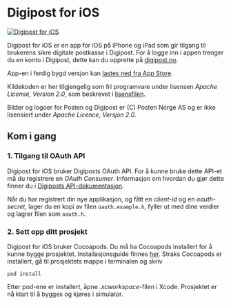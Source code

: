 # Digipost for iOS

[![Digipost for iOS](https://i.imgur.com/vce3NJf.png)](http://itunes.apple.com/no/app/digipost/id441997544?mt=8&uo=4)

Digipost for iOS er en app for iOS på iPhone og iPad som gir tilgang til brukerens sikre digitale postkasse i Digipost. For å logge inn i appen trenger du en konto i Digipost, dette kan du opprette på [digipost.no](https://www.digipost.no/).

App-en i ferdig bygd versjon kan [lastes ned fra App Store](http://itunes.apple.com/no/app/digipost/id441997544?mt=8&uo=4).

Kildekoden er her tilgjengelig som fri programvare under lisensen *Apache License, Version 2.0*, som beskrevet i [lisensfilen](https://github.com/digipost/ios/blob/master/LICENSE "LICENSE").

Bilder og logoer for Posten og Digipost er (C) Posten Norge AS og er ikke lisensiert under *Apache Licence, Versjon 2.0*.

## Kom i gang

### 1. Tilgang til OAuth API

Digipost for iOS bruker Digiposts OAuth API. For å kunne bruke dette API-et må du registrere en *OAuth Consumer*. Informasjon om hvordan du gjør dette finner du i [Digiposts API-dokumentasjon](https://www.digipost.no/plattform/privat/).

Når du har registrert din nye applikasjon, og fått en *client-id* og en *oauth-secret*, lager du en kopi av filen `oauth.example.h`, fyller ut med dine verdier og lagrer filen som `oauth.h`.

### 2. Sett opp ditt prosjekt

Digipost for iOS bruker Cocoapods. Du må ha Cocoapods installert for å kunne bygge prosjektet. Installasjonsguide finnes [her](http://guides.cocoapods.org/using/getting-started.html).
Straks Cocoapods er installert, gå til prosjektets mappe i terminalen og skriv
```
pod install
```
Etter pod-ene er installert, åpne *.xcworkspace*-filen i Xcode. Prosjektet er nå klart til å bygges og kjøres i simulator.
